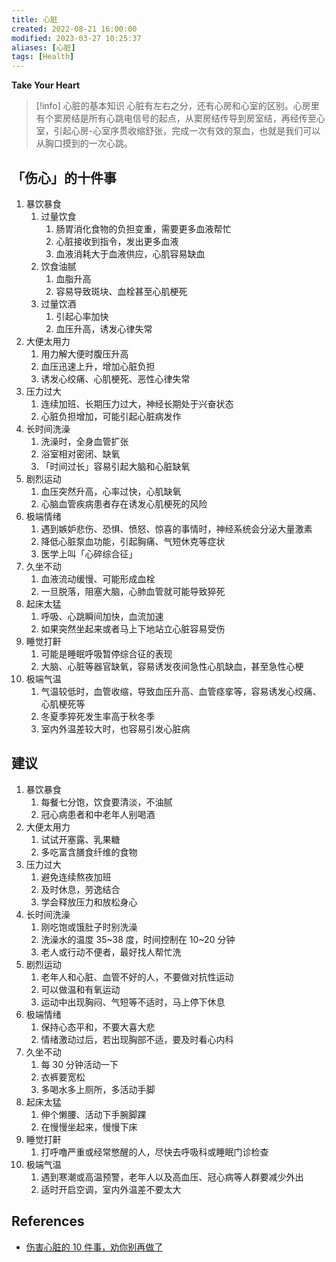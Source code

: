 ```yaml
---
title: 心脏
created: 2022-08-21 16:00:00
modified: 2023-03-27 10:25:37
aliases: [心脏]
tags: [Health]
---
```


**Take Your Heart**

> [!info] 心脏的基本知识
> 心脏有左右之分，还有心房和心室的区别。心房里有个窦房结是所有心跳电信号的起点，从窦房结传导到房室结，再经传至心室，引起心房-心室序贯收缩舒张，完成一次有效的泵血，也就是我们可以从胸口摸到的一次心跳。

## 「伤心」的十件事

1. 暴饮暴食
   1. 过量饮食
      1. 肠胃消化食物的负担变重，需要更多血液帮忙
      2. 心脏接收到指令，发出更多血液
      3. 血液消耗大于血液供应，心肌容易缺血
   2. 饮食油腻
      1. 血脂升高
      2. 容易导致斑块、血栓甚至心肌梗死
   3. 过量饮酒
      1. 引起心率加快
      2. 血压升高，诱发心律失常
2. 大便太用力
   1. 用力解大便时腹压升高
   2. 血压迅速上升，增加心脏负担
   3. 诱发心绞痛、心肌梗死、恶性心律失常
3. 压力过大
   1. 连续加班、长期压力过大，神经长期处于兴奋状态
   2. 心脏负担增加，可能引起心脏病发作
4. 长时间洗澡
   1. 洗澡时，全身血管扩张
   2. 浴室相对密闭、缺氧
   3. 「时间过长」容易引起大脑和心脏缺氧
5. 剧烈运动
   1. 血压突然升高，心率过快，心肌缺氧
   2. 心脑血管疾病患者存在诱发心肌梗死的风险
6. 极端情绪
   1. 遇到嫉妒悲伤、恐惧、愤怒、惊喜的事情时，神经系统会分泌大量激素
   2. 降低心脏泵血功能，引起胸痛、气短休克等症状
   3. 医学上叫「心碎综合征」
7. 久坐不动
   1. 血液流动缓慢、可能形成血栓
   2. 一旦脱落，阻塞大脑，心肺血管就可能导致猝死
8. 起床太猛
   1. 呼吸、心跳瞬间加快，血流加速
   2. 如果突然坐起来或者马上下地站立心脏容易受伤
9. 睡觉打鼾
   1. 可能是睡眠呼吸暂停综合征的表现
   2. 大脑、心脏等器官缺氧，容易诱发夜间急性心肌缺血，甚至急性心梗
10. 极端气温
    1. 气温较低时，血管收缩，导致血压升高、血管痉挛等，容易诱发心绞痛、心肌梗死等
    2. 冬夏季猝死发生率高于秋冬季
    3. 室内外温差较大时，也容易引发心脏病

## 建议

1. 暴饮暴食
   1. 每餐七分饱，饮食要清淡，不油腻
   2. 冠心病患者和中老年人别喝酒
2. 大便太用力
   1. 试试开塞露、乳果糖
   2. 多吃富含膳食纤维的食物
3. 压力过大
   1. 避免连续熬夜加班
   2. 及时休息，劳逸结合
   3. 学会释放压力和放松身心
4. 长时间洗澡
   1. 刚吃饱或饿肚子时别洗澡
   2. 洗澡水的温度 35~38 度，时间控制在 10~20 分钟
   3. 老人或行动不便者，最好找人帮忙洗
5. 剧烈运动
   1. 老年人和心脏、血管不好的人，不要做对抗性运动
   2. 可以做温和有氧运动
   3. 运动中出现胸闷、气短等不适时，马上停下休息
6. 极端情绪
   1. 保持心态平和，不要大喜大悲
   2. 情绪激动过后，若出现胸部不适，要及时看心内科
7. 久坐不动
   1. 每 30 分钟活动一下
   2. 衣裤要宽松
   3. 多喝水多上厕所，多活动手脚
8. 起床太猛
   1. 伸个懒腰、活动下手腕脚踝
   2. 在慢慢坐起来，慢慢下床
9. 睡觉打鼾
   1. 打呼噜严重或经常憋醒的人，尽快去呼吸科或睡眠门诊检查
10. 极端气温
    1. 遇到寒潮或高温预警，老年人以及高血压、冠心病等人群要减少外出
    2. 适时开启空调，室内外温差不要太大

## References

- [伤害心脏的 10 件事，劝你别再做了](https://mp.weixin.qq.com/s/t0jTIIVDPfBSRpqr7nJWig)
